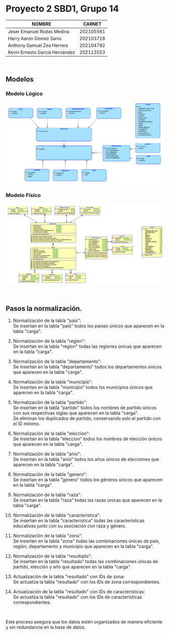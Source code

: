 # Proyecto 2 SBD1, Grupo 14

| NOMBRE                         |  CARNET   |
| ------------------------------ | :-------: |
| Jeser Emanuel Rodas Medina     | 202105561 |
| Harry Aaron Gómez Sanic        | 202103718 |
| Anthony Samuel Zea Herrera     | 202104782 |
| Kevin Ernesto García Hernández | 202113553 |

<br>

## Modelos

### Modelo Lógico

![Modelo Lógico](./img/1.png)

### Modelo Físico

![Modelo Físico](./img/2.png)

<br>

## Pasos la normalización.

1. Normalización de la tabla "pais":  
   Se insertan en la tabla "pais" todos los países únicos que aparecen en la tabla "carga".

2. Normalización de la tabla "region":  
   Se insertan en la tabla "region" todas las regiones únicas que aparecen en la tabla "carga".

3. Normalización de la tabla "departamento":  
   Se insertan en la tabla "departamento" todos los departamentos únicos que aparecen en la tabla "carga".

4. Normalización de la tabla "municipio":  
   Se insertan en la tabla "municipio" todos los municipios únicos que aparecen en la tabla "carga".

5. Normalización de la tabla "partido":  
   Se insertan en la tabla "partido" todos los nombres de partido únicos con sus respectivas siglas que aparecen en la tabla "carga".  
   Se eliminan los duplicados de partido, conservando solo el partido con el ID mínimo.

6. Normalización de la tabla "eleccion":  
   Se insertan en la tabla "eleccion" todos los nombres de elección únicos que aparecen en la tabla "carga".

7. Normalización de la tabla "anio":  
   Se insertan en la tabla "anio" todos los años únicos de elecciones que aparecen en la tabla "carga".

8. Normalización de la tabla "genero":  
   Se insertan en la tabla "genero" todos los géneros únicos que aparecen en la tabla "carga".

9. Normalización de la tabla "raza":  
   Se insertan en la tabla "raza" todas las razas únicas que aparecen en la tabla "carga".

10. Normalización de la tabla "caracteristica":  
    Se insertan en la tabla "caracteristica" todas las características educativas junto con su asociación con raza y género.

11. Normalización de la tabla "zona":  
    Se insertan en la tabla "zona" todas las combinaciones únicas de país, región, departamento y municipio que aparecen en la tabla "carga".

12. Normalización de la tabla "resultado":  
    Se insertan en la tabla "resultado" todas las combinaciones únicas de partido, elección y año que aparecen en la tabla "carga".

13. Actualización de la tabla "resultado" con IDs de zona:  
    Se actualiza la tabla "resultado" con los IDs de zona correspondientes.

14. Actualización de la tabla "resultado" con IDs de características:  
    Se actualiza la tabla "resultado" con los IDs de características correspondientes.

<br>

Este proceso asegura que los datos estén organizados de manera eficiente y sin redundancia en la base de datos.
